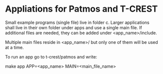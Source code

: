 # Appliations for Patmos and T-CREST

Small example programs (single file) live in folder c.
Larger applications shall live in their own folder under
apps and use a single main file. If additional files are needed, they can be added under <app_name>/include. 

Multiple main files reside in <app_name>/ but only one of them will be used at a time.

To run an app go to t-crest/patmos and write:

make app APP=<app_name> MAIN=<main_file_name>
